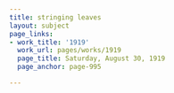 ```yaml
---
title: stringing leaves
layout: subject
page_links:
- work_title: '1919'
  work_url: pages/works/1919
  page_title: Saturday, August 30, 1919
  page_anchor: page-995

---
```

